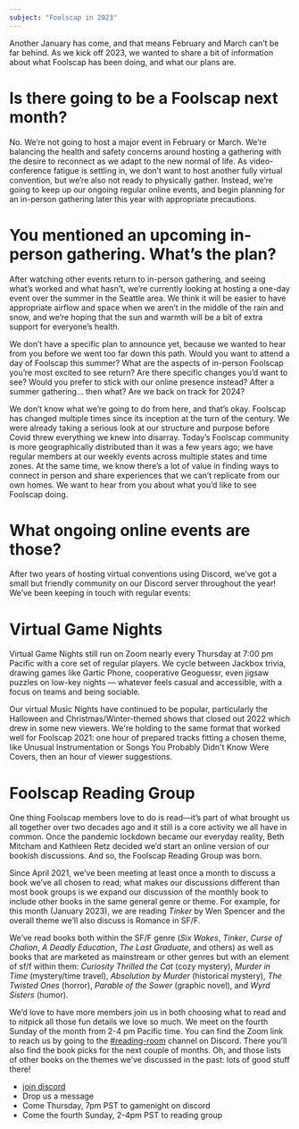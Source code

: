 ```yaml
---
subject: "Foolscap in 2023"
---
```

Another January has come, and that means February and March can’t be
far behind. As we kick off 2023, we wanted to share a bit of
information about what Foolscap has been doing, and what our plans
are.

# Is there going to be a Foolscap next month?

No. We’re not going to host a major event in February or March. We’re
balancing the health and safety concerns around hosting a gathering
with the desire to reconnect as we adapt to the new normal of life. As
video-conference fatigue is settling in, we don’t want to host another
fully virtual convention, but we’re also not ready to physically
gather. Instead, we’re going to keep up our ongoing regular online
events, and begin planning for an in-person gathering later this year
with appropriate precautions.

# You mentioned an upcoming in-person gathering. What’s the plan?

After watching other events return to in-person gathering, and seeing
what’s worked and what hasn’t, we’re currently looking at hosting a
one-day event over the summer in the Seattle area. We think it will be
easier to have appropriate airflow and space when we aren’t in the
middle of the rain and snow, and we’re hoping that the sun and warmth
will be a bit of extra support for everyone’s health.

We don’t have a specific plan to announce yet, because we wanted to
hear from you before we went too far down this path. Would you want to
attend a day of Foolscap this summer? What are the aspects of
in-person Foolscap you’re most excited to see return? Are there
specific changes you’d want to see? Would you prefer to stick with our
online presence instead?  After a summer gathering… then what? Are we
back on track for 2024?

We don’t know what we’re going to do from here, and that’s
okay. Foolscap has changed multiple times since its inception at the
turn of the century. We were already taking a serious look at our
structure and purpose before Covid threw everything we knew into
disarray. Today’s Foolscap community is more geographically
distributed than it was a few years ago; we have regular members at
our weekly events across multiple states and time zones. At the same
time, we know there’s a lot of value in finding ways to connect in
person and share experiences that we can’t replicate from our own
homes. We want to hear from you about what you’d like to see Foolscap
doing.

# What ongoing online events are those?

After two years of hosting virtual conventions using Discord, we’ve
got a small but friendly community on our Discord server throughout
the year! We’ve been keeping in touch with regular events:

# Virtual Game Nights

Virtual Game Nights still run on Zoom nearly every Thursday at 7:00 pm
Pacific with a core set of regular players. We cycle between Jackbox
trivia, drawing games like Gartic Phone, cooperative Geoguessr, even
jigsaw puzzles on low-key nights — whatever feels casual and
accessible, with a focus on teams and being sociable.

Our virtual Music Nights have continued to be popular, particularly
the Halloween and Christmas/Winter-themed shows that closed out 2022
which drew in some new viewers. We're holding to the same format that
worked well for Foolscap 2021: one hour of prepared tracks fitting a
chosen theme, like Unusual Instrumentation or Songs You Probably
Didn't Know Were Covers, then an hour of viewer suggestions.


# Foolscap Reading Group

One thing Foolscap members love to do is read—it’s part of what
brought us all together over two decades ago and it still is a core
activity we all have in common.  Once the pandemic lockdown became our
everyday reality, Beth Mitcham and Kathleen Retz decided we’d start an
online version of our bookish discussions.  And so, the Foolscap
Reading Group was born.

Since April 2021, we’ve been meeting at least once a month to discuss
a book we’ve all chosen to read; what makes our discussions different
than most book groups is we expand our discussion of the monthly book
to include other books in the same general genre or theme.  For
example, for this month (January 2023), we are reading *Tinker* by Wen
Spencer and the overall theme we’ll also discuss is Romance in SF/F.

We’ve read books both within the SF/F genre (*Six Wakes*, *Tinker*,
*Curse of Chalion*, *A Deadly Education*, *The Last Graduate*, and
others) as well as books that are marketed as mainstream or other
genres but with an element of sf/f within them: *Curiosity Thrilled
the Cat* (cozy mystery), *Murder in Time* (mystery/time travel),
*Absolution by Murder* (historical mystery), *The Twisted Ones*
(horror), *Parable of the Sower* (graphic novel), and *Wyrd Sisters*
(humor).

We’d love to have more members join us in both choosing what to read
and to nitpick all those fun details we love so much.  We meet on the
fourth Sunday of the month from 2-4 pm Pacific time.  You can find the
Zoom link to reach us by going to the
[#reading-room](https://discord.com/channels/750553540921131018/750555874782609469)
channel on Discord.  There you’ll also find the book picks for the
next couple of months.  Oh, and those lists of other books on the
themes we’ve discussed in the past: lots of good stuff there!


- [join discord](https://discord.gg/8sjYE9cFeg)
- Drop us a message
- Come Thursday, 7pm PST to gamenight on discord
- Come the fourth Sunday, 2-4pm PST to reading group
